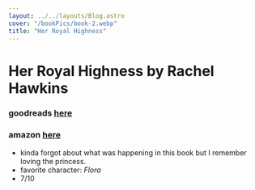 ```yaml
---
layout: ../../layouts/Blog.astro
cover: "/bookPics/book-2.webp"
title: "Her Royal Highness"
---
```


# Her Royal Highness by Rachel Hawkins
### goodreads **[here](https://www.goodreads.com/en/book/show/41734205)**
### amazon **[here](https://www.amazon.com/Royal-Highness-Royals-Rachel-Hawkins/dp/1524738263)**
- kinda forgot about what was happening in this book but I remember loving the princess.
- favorite character: _Flora_
- 7/10